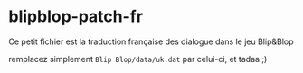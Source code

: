# blipblop-patch-fr
Ce petit fichier est la traduction française des dialogue dans le jeu Blip&amp;Blop

remplacez simplement `Blip Blop/data/uk.dat` par celui-ci, et tadaa ;)
